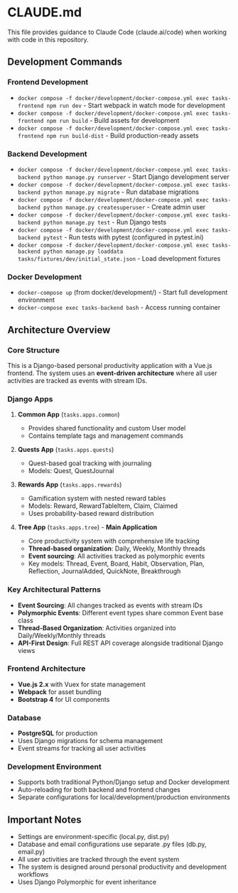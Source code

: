 # CLAUDE.md

This file provides guidance to Claude Code (claude.ai/code) when working with code in this repository.

## Development Commands

### Frontend Development
- `docker compose -f docker/development/docker-compose.yml exec tasks-frontend npm run dev` - Start webpack in watch mode for development
- `docker compose -f docker/development/docker-compose.yml exec tasks-frontend npm run build` - Build assets for development
- `docker compose -f docker/development/docker-compose.yml exec tasks-frontend npm run build-dist` - Build production-ready assets

### Backend Development
- `docker compose -f docker/development/docker-compose.yml exec tasks-backend python manage.py runserver` - Start Django development server
- `docker compose -f docker/development/docker-compose.yml exec tasks-backend python manage.py migrate` - Run database migrations
- `docker compose -f docker/development/docker-compose.yml exec tasks-backend python manage.py createsuperuser` - Create admin user
- `docker compose -f docker/development/docker-compose.yml exec tasks-backend python manage.py test` - Run Django tests
- `docker compose -f docker/development/docker-compose.yml exec tasks-backend pytest` - Run tests with pytest (configured in pytest.ini)
- `docker compose -f docker/development/docker-compose.yml exec tasks-backend python manage.py loaddata tasks/fixtures/dev/initial_state.json` - Load development fixtures

### Docker Development
- `docker-compose up` (from docker/development/) - Start full development environment
- `docker-compose exec tasks-backend bash` - Access running container

## Architecture Overview

### Core Structure
This is a Django-based personal productivity application with a Vue.js frontend. The system uses an **event-driven architecture** where all user activities are tracked as events with stream IDs.

### Django Apps

1. **Common App** (`tasks.apps.common`)
   - Provides shared functionality and custom User model
   - Contains template tags and management commands

2. **Quests App** (`tasks.apps.quests`)
   - Quest-based goal tracking with journaling
   - Models: Quest, QuestJournal

3. **Rewards App** (`tasks.apps.rewards`)
   - Gamification system with nested reward tables
   - Models: Reward, RewardTableItem, Claim, Claimed
   - Uses probability-based reward distribution

4. **Tree App** (`tasks.apps.tree`) - **Main Application**
   - Core productivity system with comprehensive life tracking
   - **Thread-based organization**: Daily, Weekly, Monthly threads
   - **Event sourcing**: All activities tracked as polymorphic events
   - Key models: Thread, Event, Board, Habit, Observation, Plan, Reflection, JournalAdded, QuickNote, Breakthrough

### Key Architectural Patterns

- **Event Sourcing**: All changes tracked as events with stream IDs
- **Polymorphic Events**: Different event types share common Event base class
- **Thread-Based Organization**: Activities organized into Daily/Weekly/Monthly threads
- **API-First Design**: Full REST API coverage alongside traditional Django views

### Frontend Architecture
- **Vue.js 2.x** with Vuex for state management
- **Webpack** for asset bundling
- **Bootstrap 4** for UI components

### Database
- **PostgreSQL** for production
- Uses Django migrations for schema management
- Event streams for tracking all user activities

### Development Environment
- Supports both traditional Python/Django setup and Docker development
- Auto-reloading for both backend and frontend changes
- Separate configurations for local/development/production environments

## Important Notes

- Settings are environment-specific (local.py, dist.py)
- Database and email configurations use separate .py files (db.py, email.py)
- All user activities are tracked through the event system
- The system is designed around personal productivity and development workflows
- Uses Django Polymorphic for event inheritance
